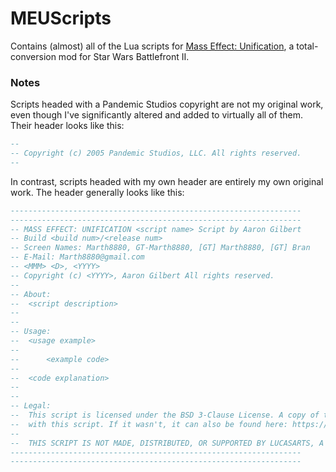 # MEUScripts
Contains (almost) all of the Lua scripts for [Mass Effect: Unification](http://www.moddb.com/mods/the-mass-effect-mod), a total-conversion mod for Star Wars Battlefront II.

### Notes
Scripts headed with a Pandemic Studios copyright are not my original work, even though I've significantly altered and added to virtually all of them. Their header looks like this:
```lua
--
-- Copyright (c) 2005 Pandemic Studios, LLC. All rights reserved.
--
```
In contrast, scripts headed with my own header are entirely my own original work. The header generally looks like this:
```lua
-----------------------------------------------------------------
-----------------------------------------------------------------
-- MASS EFFECT: UNIFICATION <script name> Script by Aaron Gilbert
-- Build <build num>/<release num>
-- Screen Names: Marth8880, GT-Marth8880, [GT] Marth8880, [GT] Bran
-- E-Mail: Marth8880@gmail.com
-- <MMM> <D>, <YYYY>
-- Copyright (c) <YYYY>, Aaron Gilbert All rights reserved.
-- 
-- About: 
--  <script description>
-- 
-- 
-- Usage:
--  <usage example>
-- 
--  	<example code>
-- 
--  <code explanation>
-- 
-- 
-- Legal:
--  This script is licensed under the BSD 3-Clause License. A copy of this license (as LICENSE.md) should have been included
--  with this script. If it wasn't, it can also be found here: https://www.w3.org/Consortium/Legal/2008/03-bsd-license.html
--  
--  THIS SCRIPT IS NOT MADE, DISTRIBUTED, OR SUPPORTED BY LUCASARTS, A DIVISION OF LUCASFILM ENTERTAINMENT COMPANY LTD.
-----------------------------------------------------------------
-----------------------------------------------------------------
```
